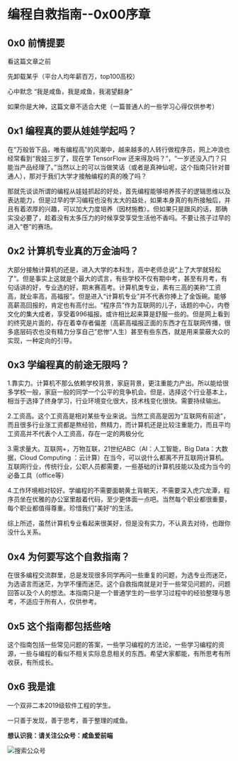 # 编程自救指南--0x00序章

## 0x0 前情提要

看这篇文章之前

先卸载某乎（平台人均年薪百万，top100高校）

心中默念 “我是咸鱼，我是咸鱼，我渴望翻身” 

如果你是大神，这篇文章不适合大佬（一篇普通人的一些学习心得仅供参考）

## 0x1 编程真的要从娃娃学起吗？

在“万般皆下品，唯有编程高”的风潮中，越来越多的人转行做程序员，网上冲浪也经常看到“我娃三岁了，现在学 TensorFlow 还来得及吗？”，“一岁还没入门？只能当产品经理了。”当然以上的可以当做笑话（或者是真神仙呢，这个指南只针对普通人），那对于我们大学才接触编程的真的晚了吗？

那就先谈谈所谓的编程从娃娃抓起的好处，首先编程能够培养孩子的逻辑思维以及表达能力，但是过早的学习编程也没有太大的益处，如果本身真的有所接触后，并且有着浓厚的兴趣，可以加大力度培养（因材施教）。但如果只是跟风的话，那确实没必要了，趁着没有太多压力的时候享受享受生活他不香吗。不要让孩子过早的进入“卷”的赛场。

## 0x2 计算机专业真的万金油吗？

大部分接触计算机的还是，进入大学的本科生，高中老师总说“上了大学就轻松了”。但是事实上这就是个最大的谎言，有些学校不仅有期中考，甚至有月考，有句话讲的好，专业选的好，期末赛高考。计算机类专业，素有三高的美称“工资高，就业率高，高福报”。但是进入“计算机专业”并不代表你捧上了金饭碗。能够高薪高回报的，肯定也有高付出。“程序员”作为互联网的儿子，话题的中心，内卷文化的集大成者，享受着996福报。或许相比起来算是舒服一些的。但是网上看到的终究是片面的，存在着幸存者偏差（高薪高福报正面的东西才在互联网传播，很多底层码农也没有精力分享自己”悲惨“人生）甚至有些东西，就是用来蒙蔽大众的实现，一种定向的引导。

## 0x3 学编程真的前途无限吗？

1.靠实力。计算机不那么依赖学校背景，家庭背景，更注重能力产出。所以能给很多学校一般，家庭一般的同学一个公平的竞争机会。但是，选择这个行业基本上，相当于选择了终身学习，行业环境变化很大，技术栈变化很快。需要持续输出。

2.工资高。这个工资高是相对某些专业来说。当然工资高是因为“互联网有前途”，而且很多行业涨工资都是熬经验，熬精力，而计算机还是比较注重能力，而且平均工资高并不代表个人工资高，存在一定的两极分化

3.需求量大。互联网+，万物互联，21世纪ABC（AI：人工智能，Big Data：大数据，Cloud Computing ：云计算）在当今，可以说什么都离不开互联网计算机。互联网行业，传统行业，公职人员都需要，一些基础的计算机技能以及成为当今的必备工具（office等）

4.工作环境相对较好。学编程的不需要面朝黄土背朝天，不需要深入虎穴龙潭，程序员坐在优雅的办公室里敲着代码，至少更体面一点吧。当然每个职业都很重要，每个职业都值得尊重。珍惜我们”美好“的生活。

综上所述，虽然计算机专业看起来很美好，但是没有实力，不认真去对待，也跟你没什么关系。

## 0x4 为何要写这个自救指南？

在很多编程交流群里，总是发现很多同学再问一些重复的问题，为选专业而迷茫，为选语言而迷茫，为学不懂而迷茫。这个自救指南就是对于一些常见问题的，问题回答以及个人的想法。本指南只是一个普通学生的一些学习过程中的经验整理与思考，不适应于所有人，仅供参考。

## 0x5 这个指南都包括些啥

这个指南包括一些常见问题的答案，一些学习编程的方法论，一些学习编程的资源，一些与编程的看似不相关实际息息相关的东西。希望大家都能，有所思考有所收获，有所成长。

## 0x6 我是谁

一个双非二本2019级软件工程的学生。

一只善于发现，善于思考，善于整理的咸鱼。

**想认识我：请关注公众号：咸鱼爱前端**

<!-- ![公众号二维码](./image/qrcode_for_gh_4a26a3fae1b0_258.jpg) -->

![搜索公众号](./image/扫码_搜索联合传播样式-标准色版.png)
